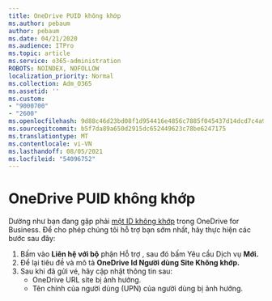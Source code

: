 ```yaml
---
title: OneDrive PUID không khớp
ms.author: pebaum
author: pebaum
ms.date: 04/21/2020
ms.audience: ITPro
ms.topic: article
ms.service: o365-administration
ROBOTS: NOINDEX, NOFOLLOW
localization_priority: Normal
ms.collection: Adm_O365
ms.assetid: ''
ms.custom:
- "9000700"
- "2600"
ms.openlocfilehash: 9d88c46d23bd08f1d954416e4856c7885f045437d14dcd7c4a9c25f0b1288b8f
ms.sourcegitcommit: b5f7da89a650d2915dc652449623c78be6247175
ms.translationtype: MT
ms.contentlocale: vi-VN
ms.lasthandoff: 08/05/2021
ms.locfileid: "54096752"
---
```

# <a name="onedrive-puid-mismatch"></a>OneDrive PUID không khớp

Dường như bạn đang gặp phải [một ID không khớp](https://docs.microsoft.com/sharepoint/troubleshoot/administration/access-denied-or-need-permission-error-sharepoint-online-or-onedrive-for-business#when-accessing-a-onedrive-site) trong OneDrive for Business. Để cho phép chúng tôi hỗ trợ bạn sớm nhất, hãy thực hiện các bước sau đây:

1. Bấm vào **Liên hệ với bộ** phận Hỗ trợ , sau đó bấm Yêu cầu Dịch vụ **Mới.**
2. Để lại tiêu đề và mô tả **OneDrive Id Người dùng Site Không khớp.**
3. Sau khi đã gửi vé, hãy cập nhật thông tin sau:
    - OneDrive URL site bị ảnh hưởng.
    - Tên chính của người dùng (UPN) của người dùng bị ảnh hưởng.
